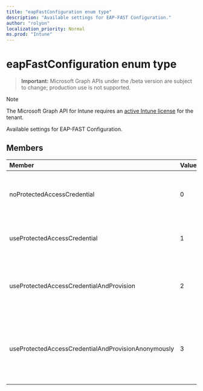 ```yaml
---
title: "eapFastConfiguration enum type"
description: "Available settings for EAP-FAST Configuration."
author: "rolyon"
localization_priority: Normal
ms.prod: "Intune"
---
```


# eapFastConfiguration enum type

> **Important:** Microsoft Graph APIs under the /beta version are subject to change; production use is not supported.

> [!NOTE]
> The Microsoft Graph API for Intune requires an [active Intune license](https://go.microsoft.com/fwlink/?linkid=839381) for the tenant.

Available settings for EAP-FAST Configuration.

## Members
|Member|Value|Description|
|:---|:---|:---|
|noProtectedAccessCredential|0|Use EAP-FAST without Protected Access Credential (PAC).|
|useProtectedAccessCredential|1|Use Protected Access Credential (PAC).|
|useProtectedAccessCredentialAndProvision|2|Use Protected Access Credential (PAC) and Provision PAC.|
|useProtectedAccessCredentialAndProvisionAnonymously|3|Use Protected Access Credential (PAC), Provision PAC, and do so anonymously.|





